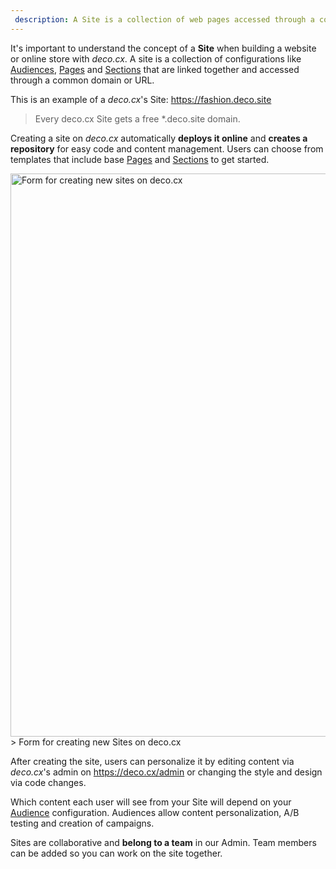 ```yaml
---
 description: A Site is a collection of web pages accessed through a common domain or URL that can be customized and personalized via the admin or by making changes to the repository.
---
```


It's important to understand the concept of a **Site** when building a website or online store with _deco.cx_. A site is a collection of configurations like [Audiences](https://deco.cx/docs/en/concepts/audience), [Pages](https://deco.cx/docs/en/concepts/page) and [Sections](https://deco.cx/docs/en/concepts/section) that are linked together and accessed through a common domain or URL.

This is an example of a _deco.cx_'s Site: https://fashion.deco.site

> Every deco.cx Site gets a free *.deco.site domain.

Creating a site on _deco.cx_ automatically **deploys it online** and **creates a repository** for easy code and content management. Users can choose from templates that include base [Pages](https://deco.cx/en/concepts/page) and [Sections](https://deco.cx/docsen/concepts/section) to get started.

<img width="901" alt="Form for creating new sites on deco.cx" src="https://user-images.githubusercontent.com/18706156/224892959-38adb017-8ef1-47e7-adee-b7e9bcf2048c.png">
> Form for creating new Sites on deco.cx

After creating the site, users can personalize it by editing content via _deco.cx_'s admin on https://deco.cx/admin or changing the style and design via code changes.

Which content each user will see from your Site will depend on your [Audience](https://deco.cx/docs/en/concepts/audience) configuration. Audiences allow content personalization, A/B testing and creation of campaigns.

 Sites are collaborative and **belong to a team** in our Admin. Team members can be added so you can work on the site together. 